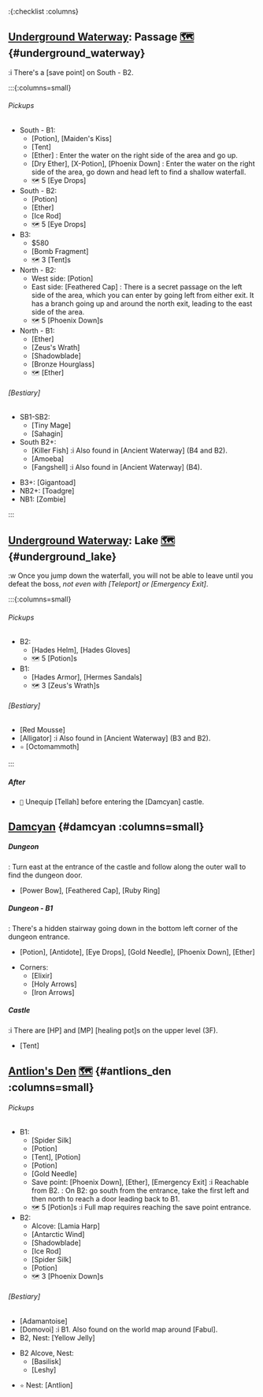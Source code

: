 :{:checklist :columns}

## [Underground Waterway](@): Passage [🗺️](https://steamcommunity.com/sharedfiles/filedetails/?id=317566256#407516) {#underground_waterway}

:i There's a [save point] on South - B2.

:::{:columns=small}

###### Pickups
- South - B1:
  * [Potion], [Maiden's Kiss]
  * [Tent]
  * [Ether]
    : Enter the water on the right side of the area and go up.
  * [Dry Ether], [X-Potion], [Phoenix Down]
    : Enter the water on the right side of the area, go down and head left to find a shallow waterfall.
  * `🗺️` 5 [Eye Drops]
- South - B2:
  * [Potion]
  * [Ether]
  * [Ice Rod]
  * `🗺️` 5 [Eye Drops]
- B3:
  * $580
  * [Bomb Fragment]
  * `🗺️` 3 [Tent]s
- North - B2:
  * West side: [Potion]
  * East side: [Feathered Cap]
    : There is a secret passage on the left side of the area, which you can enter by going left from either exit. It has a branch going up and around the north exit, leading to the east side of the area.
  * `🗺️` 5 [Phoenix Down]s
- North - B1:
  * [Ether]
  * [Zeus's Wrath]
  * [Shadowblade]
  * [Bronze Hourglass]
  * `🗺️` [Ether]
  
###### [Bestiary]
- SB1-SB2: 
  * [Tiny Mage]
  * [Sahagin]
- South B2+:
  * [Killer Fish]
    :i Also found in [Ancient Waterway] (B4 and B2).
  * [Amoeba]
  * [Fangshell]
    :i Also found in [Ancient Waterway] (B4).
* B3+: [Gigantoad]
* NB2+: [Toadgre]
* NB1: [Zombie]

:::


## [Underground Waterway](@): Lake [🗺️](https://steamcommunity.com/sharedfiles/filedetails/?id=317566256#407516) {#underground_lake}

:w Once you jump down the waterfall, you will not be able to leave until you defeat the boss, *not even with [Teleport] or [Emergency Exit]*.

:::{:columns=small}

###### Pickups
- B2:
  * [Hades Helm], [Hades Gloves]
  * `🗺️` 5 [Potion]s
- B1:
  * [Hades Armor], [Hermes Sandals]
  * `🗺️` 3 [Zeus's Wrath]s
###### [Bestiary]
* [Red Mousse]
* [Alligator]
  :i Also found in [Ancient Waterway] (B3 and B2).
* `⭐` [Octomammoth]

:::

##### After
* `🧳` Unequip [Tellah] before entering the [Damcyan] castle.



## [Damcyan](@) {#damcyan :columns=small}

##### Dungeon
: Turn east at the entrance of the castle and follow along the outer wall to find the dungeon door.
* [Power Bow], [Feathered Cap], [Ruby Ring]
##### Dungeon - B1
: There's a hidden stairway going down in the bottom left corner of the dungeon entrance.
* [Potion], [Antidote], [Eye Drops], [Gold Needle], [Phoenix Down], [Ether]
- Corners:
  * [Elixir]
  * [Holy Arrows]
  * [Iron Arrows]
##### Castle
:i There are [HP] and [MP] [healing pot]s on the upper level (3F).
* [Tent]



## [Antlion's Den](@) [🗺️](https://steamcommunity.com/sharedfiles/filedetails/?id=317566256#407518) {#antlions_den :columns=small}

###### Pickups
- B1:
  * [Spider Silk]
  * [Potion]
  * [Tent], [Potion]
  * [Potion]
  * [Gold Needle]
  * Save point: [Phoenix Down], [Ether], [Emergency Exit]
    :i Reachable from B2.
    : On B2: go south from the entrance, take the first left and then north to reach a door leading back to B1.
  * `🗺️` 5 [Potion]s
    :i Full map requires reaching the save point entrance.
- B2:
  * Alcove: [Lamia Harp]
  * [Antarctic Wind]
  * [Shadowblade]
  * [Ice Rod]
  * [Spider Silk]
  * [Potion]
  * `🗺️` 3 [Phoenix Down]s
  
###### [Bestiary]
* [Adamantoise]
* [Domovoi]
  :i B1. Also found on the world map around [Fabul].
* B2, Nest: [Yellow Jelly]
- B2 Alcove, Nest:
  * [Basilisk]
  * [Leshy]
* `⭐` Nest: [Antlion]